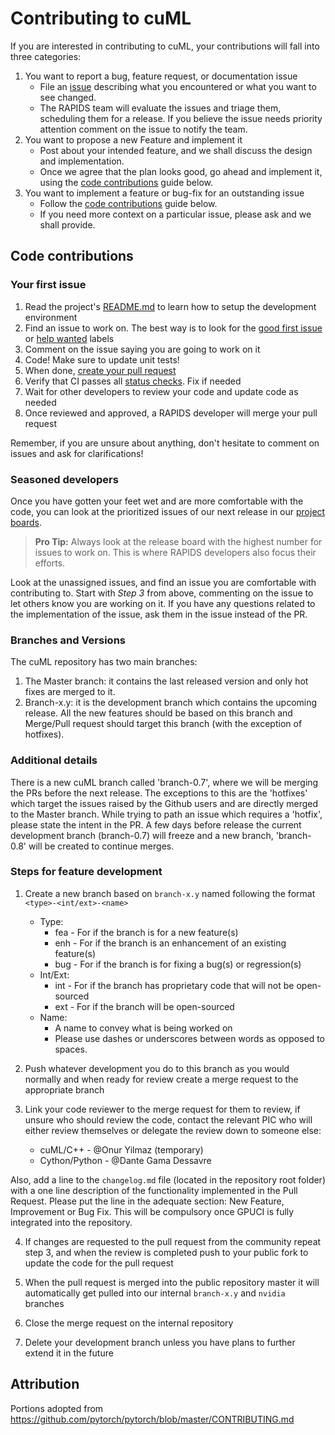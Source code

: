 # Contributing to cuML

If you are interested in contributing to cuML, your contributions will fall
into three categories:
1. You want to report a bug, feature request, or documentation issue
    - File an [issue](https://github.com/rapidsai/cuml/issues/new/choose)
    describing what you encountered or what you want to see changed.
    - The RAPIDS team will evaluate the issues and triage them, scheduling
    them for a release. If you believe the issue needs priority attention
    comment on the issue to notify the team.
2. You want to propose a new Feature and implement it
    - Post about your intended feature, and we shall discuss the design and
    implementation.
    - Once we agree that the plan looks good, go ahead and implement it, using
    the [code contributions](#code-contributions) guide below.
3. You want to implement a feature or bug-fix for an outstanding issue
    - Follow the [code contributions](#code-contributions) guide below.
    - If you need more context on a particular issue, please ask and we shall
    provide.

## Code contributions

### Your first issue

1. Read the project's [README.md](https://github.com/rapidsai/cuml/blob/master/README.md)
    to learn how to setup the development environment
2. Find an issue to work on. The best way is to look for the [good first issue](https://github.com/rapidsai/cuml/issues?q=is%3Aissue+is%3Aopen+label%3A%22good+first+issue%22)
    or [help wanted](https://github.com/rapidsai/cuml/issues?q=is%3Aissue+is%3Aopen+label%3A%22help+wanted%22) labels
3. Comment on the issue saying you are going to work on it
4. Code! Make sure to update unit tests!
5. When done, [create your pull request](https://github.com/rapidsai/cuml/compare)
6. Verify that CI passes all [status checks](https://help.github.com/articles/about-status-checks/). Fix if needed
7. Wait for other developers to review your code and update code as needed
8. Once reviewed and approved, a RAPIDS developer will merge your pull request

Remember, if you are unsure about anything, don't hesitate to comment on issues
and ask for clarifications!

### Seasoned developers

Once you have gotten your feet wet and are more comfortable with the code, you
can look at the prioritized issues of our next release in our [project boards](https://github.com/rapidsai/cuml/projects).

> **Pro Tip:** Always look at the release board with the highest number for
issues to work on. This is where RAPIDS developers also focus their efforts.

Look at the unassigned issues, and find an issue you are comfortable with
contributing to. Start with _Step 3_ from above, commenting on the issue to let
others know you are working on it. If you have any questions related to the
implementation of the issue, ask them in the issue instead of the PR.

### Branches and Versions

The cuML repository has two main branches: 

1. The Master branch: it contains the last released version and only hot fixes are merged to it.  
2. Branch-x.y: it is the development branch which contains the upcoming release. All the new features should be based on this branch and Merge/Pull request should target this branch (with the exception of hotfixes).
    
### Additional details

There is a new cuML branch called 'branch-0.7', where we will be merging the PRs before the next release. The exceptions to this are the 'hotfixes' which target the issues raised by the Github users and are directly merged to the Master branch. While trying to path an issue which requires a 'hotfix', please state the intent in the PR. A few days before release the current development branch (branch-0.7) will freeze and a new branch, 'branch-0.8' will be created to continue merges.

### Steps for feature development

1. Create a new branch based on `branch-x.y` named following the format `<type>-<int/ext>-<name>`
    - Type: 
        - fea - For if the branch is for a new feature(s)
        - enh - For if the branch is an enhancement of an existing feature(s)
        - bug - For if the branch is for fixing a bug(s) or regression(s)
    - Int/Ext: 
        - int - For if the branch has proprietary code that will not be open-sourced
        - ext - For if the branch will be open-sourced
    - Name: 
        - A name to convey what is being worked on
        - Please use dashes or underscores between words as opposed to spaces.
    
2. Push whatever development you do to this branch as you would normally and when ready for review create a merge request to the appropriate branch

3. Link your code reviewer to the merge request for them to review, if unsure who should review the code, contact the relevant PIC who will either review themselves or delegate the review down to someone else:

    - cuML/C++ - @Onur Yilmaz (temporary)
    - Cython/Python - @Dante Gama Dessavre

Also, add a line to the `changelog.md` file (located in the repository root folder) with a one line description of the functionality implemented in the Pull Request. Please put the line in the adequate section: New Feature, Improvement or Bug Fix. This will be compulsory once GPUCI is fully integrated into the repository.

4. If changes are requested to the pull request from the community repeat step 3, and when the review is completed push to your public fork to update the code for the pull request

5. When the pull request is merged into the public repository master it will automatically get pulled into our internal `branch-x.y` and `nvidia` branches

6. Close the merge request on the internal repository

7. Delete your development branch unless you have plans to further extend it in the future


## Attribution
Portions adopted from https://github.com/pytorch/pytorch/blob/master/CONTRIBUTING.md
